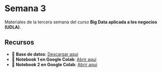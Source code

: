 # Semana 3

Materiales de la tercera semana del curso **Big Data aplicada a los negocios (UDLA)**.

## Recursos

- 📂 **Base de datos**: [Descargar aquí](https://drive.google.com/file/d/1Ca7Ga0LaYm-m8Hz1dB4Q8EN_8P5kKqD0/view?usp=sharing)  
- 📓 **Notebook 1 en Google Colab**: [Abrir aquí](https://colab.research.google.com/drive/1OPNmm7AY38IkmRsto3KKEOJHB_pcqpb-?usp=sharing)
- 📓 **Notebook 2 en Google Colab**: [Abrir aquí](https://colab.research.google.com/drive/1wmfI6UL-1JKLGtPW-NOk_Isc2P9ErEOJ?usp=sharing)
